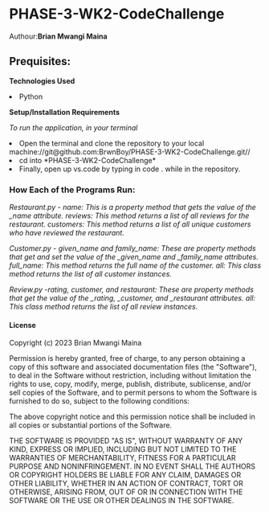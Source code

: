 # PHASE-3-WK2-CodeChallenge
Authour:**Brian Mwangi Maina**

## Prequisites:

**Technologies Used**

<li>Python

**Setup/Installation Requirements**

*To run the application, in your terminal*

<li>Open the terminal and clone the repository to your local machine://git@github.com:BrwnBoy/PHASE-3-WK2-CodeChallenge.git//
<li>cd into *PHASE-3-WK2-CodeChallenge*
<li>Finally, open up vs.code by typing in code . while in the repository.

### How Each of the Programs Run:

*Restaurant.py* - *name: This is a property method that gets the value of the _name attribute.
reviews: This method returns a list of all reviews for the restaurant.
customers: This method returns a list of all unique customers who have reviewed the restaurant.*

*Customer.py* - *given_name and family_name: These are property methods that get and set the value of the _given_name and _family_name attributes.
full_name: This method returns the full name of the customer.
all: This class method returns the list of all customer instances.*

*Review.py* -*rating, customer, and restaurant: These are property methods that get the value of the _rating, _customer, and _restaurant attributes.
all: This class method returns the list of all review instances.*

#### License 

Copyright (c) 2023 Brian Mwangi Maina

Permission is hereby granted, free of charge, to any person obtaining a copy
of this software and associated documentation files (the "Software"), to deal
in the Software without restriction, including without limitation the rights
to use, copy, modify, merge, publish, distribute, sublicense, and/or sell
copies of the Software, and to permit persons to whom the Software is
furnished to do so, subject to the following conditions:

The above copyright notice and this permission notice shall be included in all
copies or substantial portions of the Software.

THE SOFTWARE IS PROVIDED "AS IS", WITHOUT WARRANTY OF ANY KIND, EXPRESS OR
IMPLIED, INCLUDING BUT NOT LIMITED TO THE WARRANTIES OF MERCHANTABILITY,
FITNESS FOR A PARTICULAR PURPOSE AND NONINFRINGEMENT. IN NO EVENT SHALL THE
AUTHORS OR COPYRIGHT HOLDERS BE LIABLE FOR ANY CLAIM, DAMAGES OR OTHER
LIABILITY, WHETHER IN AN ACTION OF CONTRACT, TORT OR OTHERWISE, ARISING FROM,
OUT OF OR IN CONNECTION WITH THE SOFTWARE OR THE USE OR OTHER DEALINGS IN THE
SOFTWARE.